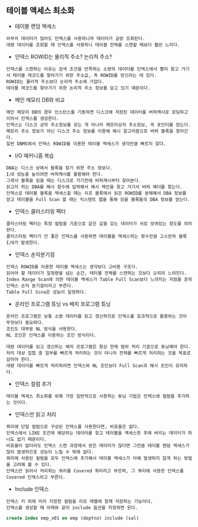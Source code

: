 테이블 액세스 최소화
---

+ 테이블 랜덤 액세스

```
아무리 데이터가 많아도 인덱스를 사용하니까 데이터가 금방 조회된다.
대량 데이터를 조회할 때 인덱스를 사용하니 테이블 전체를 스캔할 때보다 훨씬 느리다.
```

+ 인덱스 ROWID는 물리적 주소? 논리적 주소?

```
인덱스를 스캔하는 이유는 검색 조건을 만족하는 소량의 데이터를 인덱스에서 빨리 찾고 거기서 테이블 레코드를 찾아가기 위한 주소값, 즉 ROWID를 얻으려는 데 있다.
ROWID는 물리적 주소보다 논리적 주소에 가깝다.
테이블 레코드를 찾아가기 위한 논리적 주소 정보를 담고 있기 때문이다.
```

+ 메인 메모리 DB와 비교

```
메인 메모리 DB의 경우 인스턴스를 기동하면 디스크에 저장된 데이터를 버퍼캐시로 로딩하고 이어서 인덱스를 생성한다.
인덱스는 디스크 상의 주소정보를 갖는 게 아니라 메모리상의 주소정보, 즉 포인터를 얻는다.
메모리 주소 정보가 아닌 디스크 주소 정보를 이용해 해시 알고리즘으로 버퍼 블록을 찾아간다.
일반 DBMS에서 인덱스 ROWID를 이용한 테이블 액세스가 생각만큼 빠르지 않다.
```

+ I/O 매커니즘 복습

```
DBA는 디스크 상에서 블록을 찾기 위한 주소 정보다.
I/O 성능을 높이려면 버퍼캐시를 활용해야 한다.
그래서 블록을 읽을 때는 디스크로 가기전에 버퍼캐시부터 찾아본다.
읽고자 하는 DBA를 해시 함수에 입력해서 해시 체인을 찾고 거기서 버퍼 헤더를 찾는다.
인덱스로 테이블 블록을 액세스할 때는 리프 블록에서 읽은 ROWID를 분해해서 DBA 정보를 얻고 테이블을 Full Scan 할 때는 익스텐트 맵을 통해 읽을 블록들의 DBA 정보를 얻는다.
```

+ 인덱스 클러스터링 팩터

```
클러스터링 펙터는 특정 컬럼을 기준으로 같은 값을 갖는 데이터가 서로 모여있는 정도를 의미한다.
클러스터링 펙터가 안 좋은 인덱스를 사용하면 테이블을 액세스하는 횟수만큼 고스란히 블록 I/O가 발생한다.
```

+ 인덱스 손익분기점

```
인덱스 ROWID를 이용한 테이블 액세스는 생각보다 고비용 구조다.
읽어야 할 데이터가 일정량을 넘는 순간, 테이블 전체를 스캔하는 것보다 오히려 느려진다.
Index Range Scan에 의한 테이블 액세스가 Table Full Scan보다 느려지는 지점을 흔히 인덱스 손익 분기점이라고 부른다.
Table Full Scna은 성능이 일정하다.
```

+ 온라인 프로그램 튜닝 vs 배치 프로그램 튜닝

```
온라인 프로그램은 보통 소량 데이터를 읽고 갱신하므로 인덱스를 효과적으로 활용하는 것이 무엇보다 중요하다.
조인도 대부분 NL 방식을 사용한다.
NL 조인은 인덱스를 이용하는 조인 방식이다.
```

```
대량 데이터를 읽고 갱신하는 배치 프로그램은 항상 전체 범위 처리 기준으로 튜닝해야 한다.
처리 대상 집합 중 일부를 빠르게 처리하는 것이 아니라 전체를 빠르게 처리하는 것을 목표로 삼아야 한다.
대량 데이터를 빠르게 처리하려면 인덱스와 NL 조인보다 Full Scan과 해시 조인이 유리하다.
```

+ 인덱스 컬럼 추가

```
테이블 액세스 최소화를 위해 가장 일반적으로 사용하는 튜닝 기법은 인덱스에 컬럼을 추가하는 것이다.
```

+ 인덱스만 읽고 처리

```
쿼리에 단일 컬럼으로 구성된 인덱스를 사용한다면, 비효율은 없다.
인덱스에서 LIKE 조건에 해당하는 데이터를 찾고 테이블을 액세스한 후에 버리는 데이터가 하나도 없기 때문이다.
비효율이 없더라도 인덱스 스캔 과정에서 얻은 데이터가 많다면 그만큼 테이블 랜덤 액세스가 많이 발생하므로 성능이 느릴 수 밖에 없다.
쿼리에 사용된 컬럼을 모두 인덱스에 추가해서 테이블 액세스가 아예 발생하지 않게 하는 방법을 고려해 볼 수 있다.
인덱스만 읽어서 처리하는 쿼리를 Covered 쿼리라고 부르며, 그 쿼리에 사용한 인덱스를 Covered 인덱스라고 부른다.
```

+ Include 인덱스

```
인덱스 키 외에 미리 지정한 컬럼을 리프 레벨에 함께 저장하는 기능이다.
인덱스를 생성할 때 아래와 같이 include 옵션을 지정하면 된다.
```

```SQL
create index emp_x01 on emp (deptno) include (sal)
```

























